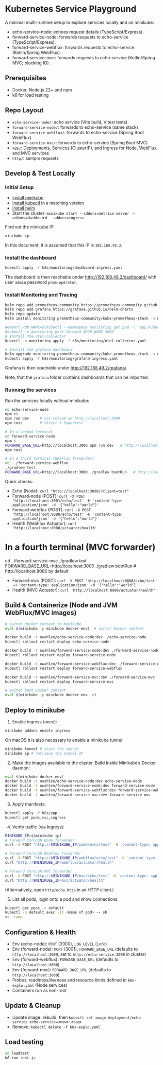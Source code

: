 # Kubernetes Service Playground

A minimal multi-runtime setup to explore services locally and on minikube:
- echo-service-node: echoes request details (TypeScript/Express).
- forward-service-node: forwards requests to echo-service (TypeScript/Express).
- forward-service-webflux: forwards requests to echo-service (Kotlin/Spring WebFlux).
- forward-service-mvc: forwards requests to echo-service (Kotlin/Spring MVC; blocking IO).

## Prerequisites
- Docker, Node.js 22+ and npm
- k6 for load testing

## Repo Layout
- `echo-service-node/`: echo service (Vite build, Vitest tests)
- `forward-service-node/`: forwards to echo-service (same stack)
- `forward-service-webflux/`: forwards to echo-service (Spring Boot WebFlux)
- `forward-service-mvc/`: forwards to echo-service (Spring Boot MVC)
- `k8s/`: Deployments, Services (ClusterIP), and Ingress for Node, WebFlux, and MVC services
- `http/`: sample requests

## Develop & Test Locally
### Initial Setup
* [Install minikube](https://minikube.sigs.k8s.io/docs/start/)
* [Install kubectl](https://kubernetes.io/docs/tasks/tools/) in a matching version
* [Install helm](https://helm.sh/docs/intro/install/)
* Start the cluster: `minikube start --addons=metrics-server --addons=dashboard --addons=ingress`

Find out the minikube IP:
```bash
minikube ip
```
In this document, it is assumed that this IP is `192.168.49.2`.

### Install the dashboard
```bash
kubectl apply -f k8s/monitoring/dashboard-ingress.yaml
```
The dashboard is then reachable under
http://192.168.49.2/dashboard/
with user `admin` password `prom-operator`.

### Install Monitoring and Tracing
```bash
helm repo add prometheus-community https://prometheus-community.github.io/helm-charts
helm repo add grafana https://grafana.github.io/helm-charts
helm repo update
helm install monitoring prometheus-community/kube-prometheus-stack -n monitoring --create-namespace

#export POD_NAME=$(kubectl --namespace monitoring get pod -l "app.kubernetes.io/name=grafana,app.kubernetes.io/instance=monitoring" -oname)
#kubectl -n monitoring port-forward $POD_NAME 3000
# Install the otel-collector
kubectl -n monitoring apply -f k8s/monitoring/otel-collector.yaml

# Install the grafana-dashboard
helm upgrade monitoring prometheus-community/kube-prometheus-stack -n monitoring -f k8s/monitoring/grafana-values.yaml
kubectl apply -f k8s/monitoring/grafana-ingress.yaml
```
Grafana is then reachable under
http://192.168.49.2/grafana/

Note, that the `grafana` folder contains dashboards that can be imported.

### Running the services
Run the services locally without minikube:
```bash
cd echo-service-node
npm ci
npm run dev     # hot-reload on http://localhost:3000
npm test        # Vitest + Supertest

# In a second terminal
cd forward-service-node
npm i
FORWARD_BASE_URL=http://localhost:3000 npm run dev   # http://localhost:3001
npm test

# In a third terminal (WebFlux forwarder)
cd ../forward-service-webflux
./gradlew test
FORWARD_BASE_URL=http://localhost:3000 ./gradlew bootRun   # http://localhost:8080 by default
```
Quick checks:
- Echo (Node): `curl "http://localhost:3000/?client=test"`
- Forward-node (POST): `curl -X POST 'http://localhost:3001/echo/test' -H 'content-type: application/json' -d '{"hello":"world"}'`
- Forward-webflux (POST): `curl -X POST 'http://localhost:8080/echo/test' -H 'content-type: application/json' -d '{"hello":"world"}'`
- Health (WebFlux Actuator): `curl 'http://localhost:8080/actuator/health'`
  
# In a fourth terminal (MVC forwarder)
cd ../forward-service-mvc
./gradlew test
FORWARD_BASE_URL=http://localhost:3000 ./gradlew bootRun   # http://localhost:8080 by default
  
- Forward-mvc (POST): `curl -X POST 'http://localhost:8080/echo/test' -H 'content-type: application/json' -d '{"hello":"world"}'`
- Health (MVC Actuator): `curl 'http://localhost:8080/actuator/health'`

## Build & Containerize (Node and JVM WebFlux/MVC images)
```bash
# switch Docker context to minikube
eval $(minikube -p minikube docker-env)  # switch Docker context

docker build -t owahlen/echo-service-node:dev ./echo-service-node
kubectl rollout restart deploy echo-service-node

docker build -t owahlen/forward-service-node:dev ./forward-service-node
kubectl rollout restart deploy forward-service-node

docker build -t owahlen/forward-service-webflux:dev ./forward-service-webflux
kubectl rollout restart deploy forward-service-webflux

docker build -t owahlen/forward-service-mvc:dev ./forward-service-mvc
kubectl rollout restart deploy forward-service-mvc

# switch back Docker context
eval $(minikube -p minikube docker-env -u)
```

## Deploy to minikube
1) Enable ingress (once):
```bash
minikube addons enable ingress
```
On macOS it is also necessary to enable a minikube tunnel:
```bash
minikube tunnel # start the tunnel
minikube ip # retrieve the tunnel IP
```
2) Make the images available to the cluster.
Build inside Minikube’s Docker daemon:
```bash
eval $(minikube docker-env)
docker build -t owahlen/echo-service-node:dev echo-service-node
docker build -t owahlen/forward-service-node:dev forward-service-node
docker build -t owahlen/forward-service-webflux:dev forward-service-webflux
docker build -t owahlen/forward-service-mvc:dev forward-service-mvc
```
3) Apply manifests:
```bash
kubectl apply -f k8s/app
kubectl get pods,svc,ingress
```
4) Verify traffic (via Ingress):
```bash
MINIKUBE_IP=$(minikube ip)
# Forward through Node forwarder
curl -X POST "http://$MINIKUBE_IP/node/echo/test" -H 'content-type: application/json' -d '{"through":"node"}'

# Forward through WebFlux forwarder
curl -X POST "http://$MINIKUBE_IP/webflux/echo/test" -H 'content-type: application/json' -d '{"through":"webflux"}'
curl "http://$MINIKUBE_IP/webflux/actuator/health"

# Forward through MVC forwarder
curl -X POST "http://$MINIKUBE_IP/mvc/echo/test" -H 'content-type: application/json' -d '{"through":"mvc"}'
curl "http://$MINIKUBE_IP/mvc/actuator/health"
```
(Alternatively, open `http/echo.http` in an HTTP client.)

5) List all pods, login onto a pod and show connections
```bash
kubectl get pods -n default
kubectl -n default exec -it <name of pod> -- sh
ss -tanp
```

## Configuration & Health
- Env (echo-node): `PORT` (3000), `LOG_LEVEL` (`info`)
- Env (forward-node): `PORT` (3001), `FORWARD_BASE_URL` (defaults to `http://localhost:3000`; set to `http://echo-service:3000` in cluster)
- Env (forward-webflux): `FORWARD_BASE_URL` (defaults to `http://localhost:3000`)
- Env (forward-mvc): `FORWARD_BASE_URL` (defaults to `http://localhost:3000`)
- Probes: readiness/liveness and resource limits defined in `k8s-explo.yaml` (Node services)
- Containers run as non-root

## Update & Cleanup
- Update image: rebuild, then `kubectl set image deployment/echo-service echo-service=<new>:<tag>`
- Remove: `kubectl delete -f k8s-explo.yaml`

## Load testing
```bash
cd loadtest
k6 run test.js
```
